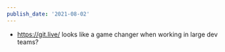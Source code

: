 ```yaml
---
publish_date: '2021-08-02'
---
```


- https://git.live/ looks like a game changer when working in large dev teams?
